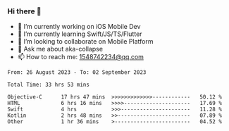 ### Hi there 👋

<!--
**AkaShark/AkaShark** is a ✨ _special_ ✨ repository because its `README.md` (this file) appears on your GitHub profile.

Here are some ideas to get you started:
-->

- 🔭 I’m currently working on iOS Mobile Dev
- 🌱 I’m currently learning Swift/JS/TS/Flutter
- 👯 I’m looking to collaborate on Mobile Platform 
- 💬 Ask me about aka-collapse
- 📫 How to reach me: 1548742234@qq.com


<!--START_SECTION:waka-->

```all_time
From: 26 August 2023 - To: 02 September 2023

Total Time: 33 hrs 53 mins

Objective-C      17 hrs 47 mins  >>>>>>>>>>>>>------------   50.12 %
HTML             6 hrs 16 mins   >>>>---------------------   17.69 %
Swift            4 hrs           >>>----------------------   11.28 %
Kotlin           2 hrs 48 mins   >>-----------------------   07.89 %
Other            1 hr 36 mins    >------------------------   04.52 %
```

<!--END_SECTION:waka-->

<!-- 
[![Anurag's github stats](https://github-readme-stats.vercel.app/api?username=AkaShark&show_icons=true&theme=radical)](https://github.com/anuraghazra/github-readme-stats)

[![Top Langs](https://github-readme-stats.vercel.app/api/top-langs/?username=AkaShark&layout=compact)](https://github.com/anuraghazra/github-readme-stats)
-->
